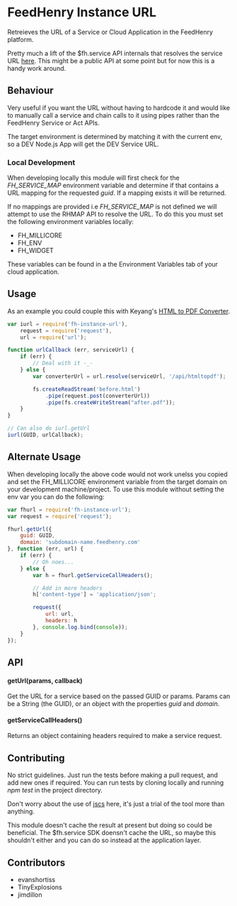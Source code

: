 FeedHenry Instance URL
======================

Retreieves the URL of a Service or Cloud Application in the FeedHenry platform.

Pretty much a lift of the $fh.service API internals that resolves the service
URL [here](https://github.com/fheng/fh-mbaas-api/blob/master/lib/act.js). This
might be a public API at some point but for now this is a handy work around.

## Behaviour
Very useful if you want the URL without having to hardcode it and would like to
manually call a service and chain calls to it using pipes rather than the
FeedHenry Service or Act APIs.

The target environment is determined by matching it with the current env,
so a DEV Node.js App will get the DEV Service URL.

### Local Development
When developing locally this module will first check for the *FH_SERVICE_MAP*
environment variable and determine if that contains a URL mapping for the
requested _guid_. If a mapping exists it will be returned.

If no mappings are provided i.e *FH_SERVICE_MAP* is not defined we will attempt
to use the RHMAP API to resolve the URL. To do this you must set the following
environment variables locally:

* FH_MILLICORE
* FH_ENV
* FH_WIDGET

These variables can be found in a the Environment Variables tab of your cloud
application.

## Usage

As an example you could couple this with Keyang's
[HTML to PDF Converter](https://github.com/feedhenry-staff/fh-htmltopdf).

```javascript
var iurl = require('fh-instance-url'),
	request = require('request'),
	url = require('url');

function urlCallback (err, serviceUrl) {
	if (err) {
		// Deal with it -_-
	} else {
		var converterUrl = url.resolve(serviceUrl, '/api/htmltopdf');

		fs.createReadStream('before.html')
			.pipe(request.post(converterUrl))
			.pipe(fs.createWriteStream("after.pdf"));
	}
}

// Can also do iurl.getUrl
iurl(GUID, urlCallback);
```

## Alternate Usage
When developing locally the above code would not work unelss you copied and set
the FH_MILLICORE environment variable from the target domain on your
development machine/project. To use this module without setting the env var you
can do the following:

```javascript
var fhurl = require('fh-instance-url');
var request = require('request');

fhurl.getUrl({
	guid: GUID,
	domain: 'subdomain-name.feedhenry.com'
}, function (err, url) {
	if (err) {
		// Oh noes...
	} else {
		var h = fhurl.getServiceCallHeaders();

		// Add in more headers
		h['content-type'] = 'application/json';

		request({
			url: url,
			headers: h
		}, console.log.bind(console));
	}
});

```

## API

#### getUrl(params, callback)
Get the URL for a service based on the passed GUID or params. Params can be a
String (the GUID), or an object with the properties _guid_ and _domain_.

#### getServiceCallHeaders()
Returns an object containing headers required to make a service request.


## Contributing
No strict guidelines. Just run the tests before making a pull request, and add
new ones if required. You can run tests by cloning locally and running
_npm test_ in the project directory.

Don't worry about the use of [jscs](https://github.com/jscs-dev/node-jscs) here,
it's just a trial of the tool more than anything.

This module doesn't cache the result at present but doing so could be
beneficial. The $fh.service SDK doensn't cache the URL, so maybe this
shouldn't either and you can do so instead at the application layer.

## Contributors
* evanshortiss
* TinyExplosions
* jimdillon
